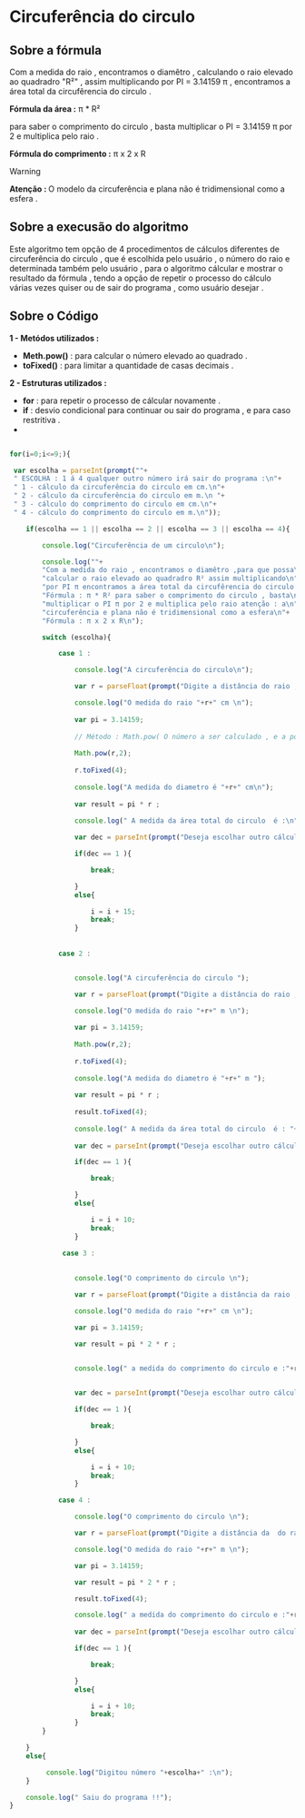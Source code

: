 
# Circuferência do circulo 

## Sobre a fórmula 

<p> Com a medida do raio , encontramos o diamêtro , calculando o raio elevado ao quadradro "R²" , assim multiplicando por PI = 3.14159 π , encontramos a área total da circufêrencia do circulo .</p>

<p> <strong>Fórmula da área :</strong> π * R² </p>

<p> para saber o comprimento do circulo , basta multiplicar o PI = 3.14159 π por 2 e multiplica pelo raio . </p>

<p> <strong>Fórmula do comprimento :</strong> π x 2 x R </p>

> [!WARNING]
> <strong>Atenção : </strong>
> O modelo da circuferência e plana não é tridimensional como a esfera .


## Sobre a execusão do algoritmo 

<p> Este algoritmo tem opção de 4 procedimentos de cálculos diferentes de circuferência do circulo , que é escolhida  pelo usuário , o número do raio  e determinada  também pelo usuário , para o algoritmo cálcular e mostrar o resultado da fórmula ,  tendo a opção de repetir o processo do cálculo várias vezes quiser ou de sair do programa , como usuário desejar . </p> 

## Sobre o Código 

**1 - Metódos utilizados :** 

- **Meth.pow()** : para calcular o número elevado ao quadrado .
- **toFixed()** : para limitar a quantidade de casas decimais .

**2 - Estruturas utilizados :**

- **for** : para repetir o processo de cálcular novamente .
- **if** : desvio condicional para continuar ou sair do programa , e para caso restritiva .
-

```javascript 

for(i=0;i<=9;){

 var escolha = parseInt(prompt(""+ 
 " ESCOLHA : 1 á 4 qualquer outro número irá sair do programa :\n"+
 " 1 - cálculo da circuferência do circulo em cm.\n"+
 " 2 - cálculo da circuferência do circulo em m.\n "+
 " 3 - cálculo do comprimento do circulo em cm.\n"+
 " 4 - cálculo do comprimento do circulo em m.\n"));

    if(escolha == 1 || escolha == 2 || escolha == 3 || escolha == 4){

        console.log("Circuferência de um circulo\n");

        console.log(""+
        "Com a medida do raio , encontramos o diamêtro ,para que possa\n"+
        "calcular o raio elevado ao quadradro R² assim multiplicando\n"+
        "por PI π encontramos a área total da circufêrencia do circulo \n"+
        "Fórmula : π * R² para saber o comprimento do circulo , basta\n"+
        "multiplicar o PI π por 2 e multiplica pelo raio atenção : a\n"+
        "circuferência e plana não é tridimensional como a esfera\n"+
        "Fórmula : π x 2 x R\n");

        switch (escolha){

            case 1 :

                console.log("A circuferência do circulo\n");

                var r = parseFloat(prompt("Digite a distância do raio , que está no formato de unidade de medida cm (centimetro) : ")) ;

                console.log("O medida do raio "+r+" cm \n");
                
                var pi = 3.14159;
                
                // Método : Math.pow( O número a ser calculado , e a potência que deseja realizar )
                
                Math.pow(r,2);
                
                r.toFixed(4);
                
                console.log("A medida do diametro é "+r+" cm\n");
                
                var result = pi * r ;  
                
                console.log(" A medida da área total do circulo  é :\n"+result.toFixed(4)+" cm² " );

                var dec = parseInt(prompt("Deseja escolhar outro cálculo ? : 1 - sim 2 - não "));

                if(dec == 1 ){

                    break;

                }
                else{

                    i = i + 15;
                    break;
                }
            
            
            case 2 :


                console.log("A circuferência do circulo ");

                var r = parseFloat(prompt("Digite a distância do raio , que está em formato de unidade de medida metros ")) ;

                console.log("O medida do raio "+r+" m \n");
                
                var pi = 3.14159;
                
                Math.pow(r,2);
                
                r.toFixed(4);
                
                console.log("A medida do diametro é "+r+" m ");
                               
                var result = pi * r ; 
                
                result.toFixed(4);
                     
                console.log(" A medida da área total do circulo  é : "+result+" m² ");
              
                var dec = parseInt(prompt("Deseja escolhar outro cálculo ? : 1 - sim 2 - não "));

                if(dec == 1 ){

                    break;

                }
                else{

                    i = i + 10;
                    break;
                }
    
             case 3 :
        

                console.log("O comprimento do circulo \n");

                var r = parseFloat(prompt("Digite a distância da raio , que está no formato de unidade de medida cm ( centimetros ) : "));

                console.log("O medida do raio "+r+" cm \n");

                var pi = 3.14159;

                var result = pi * 2 * r ;


                console.log(" a medida do comprimento do circulo e :"+result.toFixed(4)+" cm ");

                
                var dec = parseInt(prompt("Deseja escolhar outro cálculo ? : 1 - sim 2 - não "));

                if(dec == 1 ){

                    break;

                }
                else{

                    i = i + 10;
                    break;
                }

            case 4 :

                console.log("O comprimento do circulo \n");

                var r = parseFloat(prompt("Digite a distância da  do raio , que está em unidade de medida em metros : "));

                console.log("O medida do raio "+r+" m \n");

                var pi = 3.14159;

                var result = pi * 2 * r ;

                result.toFixed(4);

                console.log(" a medida do comprimento do circulo e :"+result+" metros ");
        
                var dec = parseInt(prompt("Deseja escolhar outro cálculo ? : 1 - sim 2 - não "));

                if(dec == 1 ){

                    break;

                }
                else{

                    i = i + 10;
                    break;
                }
        }

    }
    else{

         console.log("Digitou número "+escolha+" :\n");
    }

    console.log(" Saiu do programa !!");
}

```
